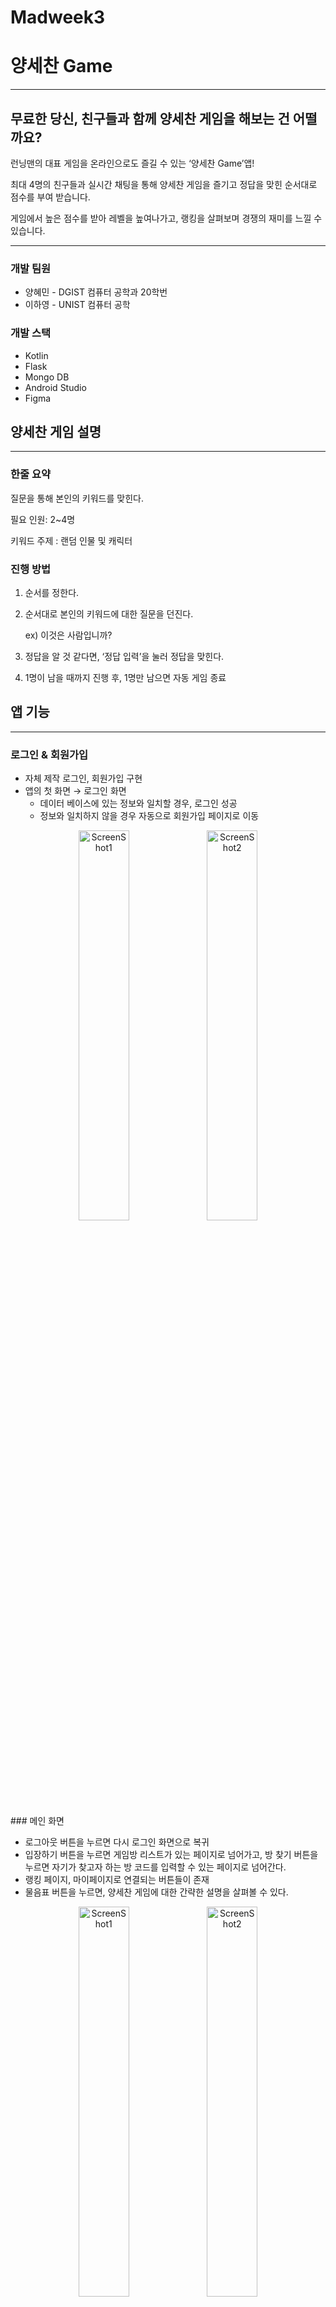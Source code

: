 # Madweek3

# 양세찬 Game

---

## 무료한 당신, 친구들과 함께 양세찬 게임을 해보는 건 어떨까요?

런닝맨의 대표 게임을 온라인으로도 즐길 수 있는 ‘양세찬 Game’앱!

최대 4명의 친구들과 실시간 채팅을 통해 양세찬 게임을 즐기고 정답을 맞힌 순서대로 점수를 부여 받습니다.

게임에서 높은 점수를 받아 레벨을 높여나가고, 랭킹을 살펴보며 경쟁의 재미를 느낄 수 있습니다.

---

### 개발 팀원

- 양혜민 - DGIST 컴퓨터 공학과 20학번
- 이하영 - UNIST 컴퓨터 공학

### 개발 스택

- Kotlin
- Flask
- Mongo DB
- Android Studio
- Figma

## 양세찬 게임 설명

---

### 한줄 요약

질문을 통해 본인의 키워드를 맞힌다.

필요 인원: 2~4명

키워드 주제 : 랜덤 인물 및 캐릭터

### 진행 방법

1. 순서를 정한다.
2. 순서대로 본인의 키워드에 대한 질문을 던진다.
    
    ex) 이것은 사람입니까?
    
3. 정답을 알 것 같다면, ‘정답 입력’을 눌러 정답을 맞힌다.
4. 1명이 남을 때까지 진행 후, 1명만 남으면 자동 게임 종료

## 앱 기능

---

### 로그인 & 회원가입

- 자체 제작 로그인, 회원가입 구현
- 앱의 첫 화면 → 로그인 화면
    - 데이터 베이스에 있는 정보와 일치할 경우, 로그인 성공
    - 정보와 일치하지 않을 경우 자동으로 회원가입 페이지로 이동
<p align="center" width="100%">
    <img src="https://github.com/lha0/Madweek3/assets/70615100/c4a4b8b6-764b-4f61-a2b4-cf2aea9506b1" alt="ScreenShot1" width="40%"/>
    <img src="https://github.com/lha0/Madweek3/assets/70615100/f7c19c00-b855-4680-a080-1b034cc62bcb" alt="ScreenShot2" width="40%"/>
</p>
### 메인 화면

- 로그아웃 버튼을 누르면 다시 로그인 화면으로 복귀
- 입장하기 버튼을 누르면 게임방 리스트가 있는 페이지로 넘어가고, 방 찾기 버튼을 누르면 자기가 찾고자 하는 방 코드를 입력할 수 있는 페이지로 넘어간다.
- 랭킹 페이지, 마이페이지로 연결되는 버튼들이 존재
- 물음표 버튼을 누르면, 양세찬 게임에 대한 간략한 설명을 살펴볼 수 있다.
<p align="center" width="100%">
    <img src="https://github.com/lha0/Madweek3/assets/70615100/4a5bf9f8-b82e-4cda-b01d-51a7ef946a43" alt="ScreenShot1" width="40%"/>
    <img src="https://github.com/lha0/Madweek3/assets/70615100/0e002c74-66dd-433f-adae-628b9b91af0a" alt="ScreenShot2" width="40%"/>
</p>


### 마이페이지

- 본인의 닉네임, 이메일, 현재 레벨과 그 레벨의 이미지를 확인할 수 있다.
- 수정 버튼을 누르면 자신의 정보(이메일, 닉네임, 비밀번호)를 수정할 수 있는 기능을 추가했다.
- 물음표 버튼을 누르면 Level에 대한 상세 설명 창이 뜬다. 점수대에 따라서 각자 다른 레벨을 갖도록 설정했다.

<p align="center" width="100%">
    <img src="https://github.com/lha0/Madweek3/assets/70615100/c1cac356-9042-46e5-bc95-8233a1c00f4f" alt="ScreenShot1" width="40%"/>
    <img src="https://github.com/lha0/Madweek3/assets/70615100/2fceb8e2-bf3b-4fd8-87c3-53f6fecbc28e" alt="ScreenShot2" width="40%"/>
</p>

### 방 목록 페이지 & 방 찾기 페이지

- 방은 방 목록에서 찾아서 들어가거나, 자신이 특정 방을 찾아서 들어갈 수 있다.
- **방 목록 페이지**에서는 recycler view를 이용하여 현재 존재하는 방들을 보여주었다.
    - 방 제목, 현재 인원, 방의 비밀번호 설정 여부 등을 알 수 있다.
- **방 찾기 페이지**에서는 방마다 존재하는 코드를 입력하면 해당 방으로 이동할 수 있다.
- 본인이 원하는 방에 들어갈 때, 만약 비밀번호가 존재한다면 비밀번호를 입력해서 일치하는 경우에만 들어갈 수 있도록 설정하였다.

<p align="center" width="100%">
    <img src="https://github.com/lha0/Madweek3/assets/70615100/94b50407-77b9-4c4c-bd6d-f8164c9171b2" alt="ScreenShot1" width="30%"/>
    <img src="https://github.com/lha0/Madweek3/assets/70615100/2f38a350-8304-4a10-a60e-89d408dc9b3e" alt="ScreenShot2" width="30%"/>
    <img src="https://github.com/lha0/Madweek3/assets/70615100/72e44cd9-a5e8-4b28-9f9d-7b5be9e5056d" alt="ScreenShot2" width="30%"/>
</p>


### 방 만들기

- 방 목록 페이지에서는 **방 만들기 버튼**을 누르면, 방을 만들 수 있는 페이지로 넘어간다.
    - 본인이 원하는 방 제목, 비밀번호 설정 여부, 비밀번호를 입력하면 그에 맞게 방이 만들어진다.
    - 방을 만든 사람은 자동적으로 그 방의 방장이 되도록 데이터를 저장하였다.
    - 방을 만들고 나면, 만들어진 방으로 바로 이동하게 된다.
<p align="center" width="100%">
    <img src="https://github.com/lha0/Madweek3/assets/70615100/e3673b30-235d-4223-8f7b-07d387e39dea" alt="ScreenShot1" width="40%"/>
    <img src="https://github.com/lha0/Madweek3/assets/70615100/0af16b15-7a94-45e8-83cd-c4dc9309914d" alt="ScreenShot2" width="40%"/>
</p>


### 게임 대기실

- 게임 대기실에는 해당 방에 접속한 유저들의 닉네임, 레벨 등이 Grid View로 표시된다.
- 위에 복사하기 버튼을 누르면 해당 방의 코드를 복사할 수 있고, 그 코드는 사용자의 클립보드에 보관된다.
- 모든 유저들이 준비하기 버튼을 누르면 시작하기 버튼이 활성화되고, 방장만이 시작하기 버튼을 눌러 게임을 시작할 수 있다.
<p align="center" width="100%">
    <img src="https://github.com/lha0/Madweek3/assets/70615100/e5ba9c16-a90a-4f5a-847b-c8739bfc6290" alt="ScreenShot1" width="40%"/>
    <img src="https://github.com/lha0/Madweek3/assets/70615100/73da6d58-de5c-4927-a58e-89de43b1dfb1" alt="ScreenShot2" width="40%"/>
</p>



### 게임 화면

- 게임을 시작하면 랜덤으로 키워드를 배정받고, 본인을 제외한 나머지 유저들의 키워드를 화면에서 바로 확인할 수 있습니다.
- 실시간으로 채팅이 가능하며, 내가 보낸 채팅을 오른쪽에서, 상대방이 보낸 채팅을 왼쪽에서 확인할 수 있습니다.
<p align="center" width="100%">
    <img src="https://github.com/lha0/Madweek3/assets/70615100/2c5f5fe4-527e-4bef-8c20-bcd67fecf8a1" alt="ScreenShot1" width="40%"/>
    <img src="https://github.com/lha0/Madweek3/assets/70615100/3ce78cab-90f2-4155-9110-272605167b83" alt="ScreenShot2" width="40%"/>
</p>


- 게임 진행 중 본인의 키워드를 알 것 같다면, 정답 입력 버튼을 눌러 정답을 기입합니다.
- 틀린 경우 ‘틀렸습니다’라는 메세지가 dialog 창으로 뜨게 되고, 정답일 경우 ‘맞혔습니다’라는 메세지가 뜹니다.
- 게임을 쭉 진행해서 1명을 제외한 모든 유저들이 정답을 맞혔다면 게임이 종료됩니다.
<p align="center" width="100%">
    <img src="https://github.com/lha0/Madweek3/assets/70615100/45003dc8-aa56-4d70-9455-fa23880c18a1" alt="ScreenShot1" width="30%"/>
    <img src="https://github.com/lha0/Madweek3/assets/70615100/a249dd76-ad76-45db-bd31-ebd26cff4661" alt="ScreenShot2" width="30%"/>
    <img src="https://github.com/lha0/Madweek3/assets/70615100/7d2f669a-13f1-43c6-8b16-dfe38548a438" alt="ScreenShot2" width="30%"/>
</p>

### 게임 종료 화면

- 정답을 맞힌 순서대로 순위 및 점수가 부여됩니다.
- 점수는 바로 데이터 베이스에 반영됩니다.
- 랭킹 페이지에 들어가면 점수 순서대로 나열된 랭킹을 확인할 수 있습니다.
- 돌아가기 버튼을 누르면 방 목록 페이지로 이동합니다.
<p align="center" width="100%">
    <img src="https://github.com/lha0/Madweek3/assets/70615100/0e43e792-c587-46c6-bd8c-863a5a1f669c1" alt="ScreenShot1" width="40%"/>
    <img src="https://github.com/lha0/Madweek3/assets/70615100/55972886-479e-45fe-b91b-60482a462d00" alt="ScreenShot2" width="40%"/>
</p>

